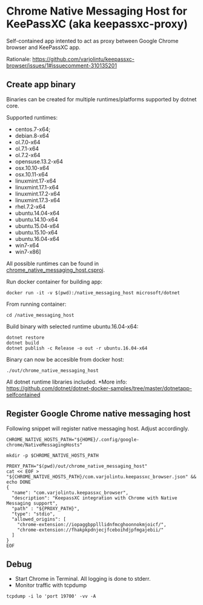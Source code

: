 # Chrome Native Messaging Host for KeePassXC (aka keepassxc-proxy)

Self-contained app intented to act as proxy between Google Chrome browser and KeePassXC app.

Rationale: https://github.com/varjolintu/keepassxc-browser/issues/1#issuecomment-310135201

## Create app binary
Binaries can be created for multiple runtimes/platforms supported by dotnet core.

Supported runtimes:

* centos.7-x64;
* debian.8-x64
* ol.7.0-x64
* ol.7.1-x64
* ol.7.2-x64
* opensuse.13.2-x64
* osx.10.10-x64
* osx.10.11-x64
* linuxmint.17-x64
* linuxmint.17.1-x64
* linuxmint.17.2-x64
* linuxmint.17.3-x64
* rhel.7.2-x64
* ubuntu.14.04-x64
* ubuntu.14.10-x64
* ubuntu.15.04-x64
* ubuntu.15.10-x64
* ubuntu.16.04-x64
* win7-x64
* win7-x86]

All possible runtimes can be found in  [chrome_native_messaging_host.csproj](chrome_native_messaging_host.csproj).

Run docker container for building app:

    docker run -it -v $(pwd):/native_messaging_host microsoft/dotnet

From running container:

    cd /native_messaging_host

Build binary with selected runtime ubuntu.16.04-x64:

    dotnet restore
    dotnet build
    dotnet publish -c Release -o out -r ubuntu.16.04-x64

Binary can now be accesible from docker host:
    
    ./out/chrome_native_messaging_host


All dotnet runtime libraries included.
*More info: https://github.com/dotnet/dotnet-docker-samples/tree/master/dotnetapp-selfcontained

## Register Google Chrome native messaging host

Following snippet will register native messaging host. Adjust accordingly.

    CHROME_NATIVE_HOSTS_PATH="${HOME}/.config/google-chrome/NativeMessagingHosts"

    mkdir -p $CHROME_NATIVE_HOSTS_PATH

    PROXY_PATH="$(pwd)/out/chrome_native_messaging_host"
    cat << EOF > "${CHROME_NATIVE_HOSTS_PATH}/com.varjolintu.keepassxc_browser.json" && echo DONE
    {
      "name": "com.varjolintu.keepassxc_browser",
      "description": "KeepassXC integration with Chrome with Native Messaging support",
      "path" : "${PROXY_PATH}",
      "type": "stdio",
      "allowed_origins": [
        "chrome-extension://iopaggbpplllidnfmcghoonnokmjoicf/",
        "chrome-extension://fhakpkpdnjecjfceboihdjpfmgajebii/"
      ]
    }
    EOF

## Debug

* Start Chrome in Terminal. All logging is done to stderr.
* Monitor traffic with tcpdump
>
    tcpdump -i lo 'port 19700' -vv -A
